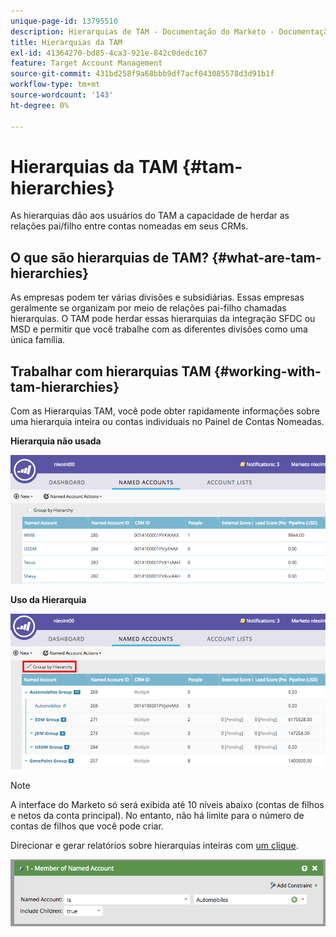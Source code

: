 ```yaml
---
unique-page-id: 13795510
description: Hierarquias de TAM - Documentação do Marketo - Documentação do produto
title: Hierarquias da TAM
exl-id: 41364270-bd85-4ca3-921e-842c0dedc167
feature: Target Account Management
source-git-commit: 431bd258f9a68bbb9df7acf043085578d3d91b1f
workflow-type: tm+mt
source-wordcount: '143'
ht-degree: 0%

---
```


# Hierarquias da TAM {#tam-hierarchies}

As hierarquias dão aos usuários do TAM a capacidade de herdar as relações pai/filho entre contas nomeadas em seus CRMs.

## O que são hierarquias de TAM? {#what-are-tam-hierarchies}

As empresas podem ter várias divisões e subsidiárias. Essas empresas geralmente se organizam por meio de relações pai-filho chamadas hierarquias. O TAM pode herdar essas hierarquias da integração SFDC ou MSD e permitir que você trabalhe com as diferentes divisões como uma única família.

## Trabalhar com hierarquias TAM {#working-with-tam-hierarchies}

Com as Hierarquias TAM, você pode obter rapidamente informações sobre uma hierarquia inteira ou contas individuais no Painel de Contas Nomeadas.

**Hierarquia não usada**

![](assets/before.png)

**Uso da Hierarquia**

![](assets/after.png)

>[!NOTE]
>
>A interface do Marketo só será exibida até 10 níveis abaixo (contas de filhos e netos da conta principal). No entanto, não há limite para o número de contas de filhos que você pode criar.

Direcionar e gerar relatórios sobre hierarquias inteiras com [um clique](/help/marketo/product-docs/target-account-management/engage/account-filters.md#member-of-named-account).

![](assets/member.png)
